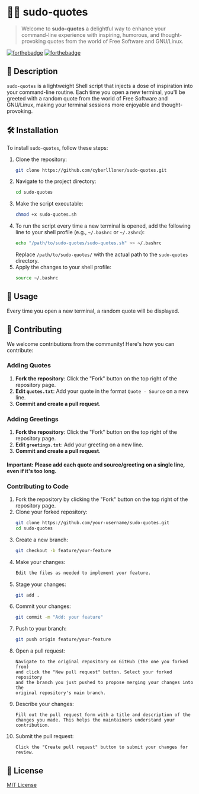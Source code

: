 # 🐧💬 sudo-quotes
> Welcome to **sudo-quotes** a delightful way to enhance your command-line experience with inspiring, humorous, and thought-provoking quotes from the world of Free Software and GNU/Linux.

[![forthebadge](https://forthebadge.com/images/badges/built-with-love.svg)](https://forthebadge.com)
[![forthebadge](https://forthebadge.com/images/badges/license-mit.svg)](https://forthebadge.com)

## 📃 Description
`sudo-quotes` is a lightweight Shell script that injects a dose of inspiration into your command-line routine. Each time you open a new terminal, you'll be greeted with a random quote from the world of Free Software and GNU/Linux, making your terminal sessions more enjoyable and thought-provoking.

## 🛠️ Installation
To install `sudo-quotes`, follow these steps:

1. Clone the repository:
   ```sh
   git clone https://github.com/cyberllloner/sudo-quotes.git
   ```
2. Navigate to the project directory:
   ```sh
   cd sudo-quotes
   ```
3. Make the script executable:
   ```sh
   chmod +x sudo-quotes.sh
   ```
4. To run the script every time a new terminal is opened, add the following line to your shell profile (e.g., `~/.bashrc` or `~/.zshrc`):
   ```sh
   echo "/path/to/sudo-quotes/sudo-quotes.sh" >> ~/.bashrc
   ```
   Replace `/path/to/sudo-quotes/` with the actual path to the `sudo-quotes` directory.
5. Apply the changes to your shell profile:
   ```sh
   source ~/.bashrc
   ```

## 🚀 Usage
Every time you open a new terminal, a random quote will be displayed.

## 🧩 Contributing
We welcome contributions from the community! Here's how you can contribute:

### Adding Quotes
1. **Fork the repository**: Click the "Fork" button on the top right of the repository page.
2. **Edit `quotes.txt`**: Add your quote in the format `Quote - Source` on a new line.
3. **Commit and create a pull request**.

### Adding Greetings
1. **Fork the repository**: Click the "Fork" button on the top right of the repository page.
2. **Edit `greetings.txt`**: Add your greeting on a new line.
3. **Commit and create a pull request**.

#### Important: Please add each quote and source/greeting on a single line, even if it's too long.

### Contributing to Code
1. Fork the repository by clicking the "Fork" button on the top right of the repository page.
2. Clone your forked repository:
   ```sh
   git clone https://github.com/your-username/sudo-quotes.git
   cd sudo-quotes
   ```
3. Create a new branch:
   ```sh
   git checkout -b feature/your-feature
   ```
4. Make your changes:
   ```sh
   Edit the files as needed to implement your feature.
   ```
5. Stage your changes:
   ```sh
   git add .
   ```
6. Commit your changes:
   ```sh
   git commit -m "Add: your feature"
   ```
7. Push to your branch:
   ```sh
   git push origin feature/your-feature
   ```
8. Open a pull request:
   ```
   Navigate to the original repository on GitHub (the one you forked from) 
   and click the "New pull request" button. Select your forked repository 
   and the branch you just pushed to propose merging your changes into the 
   original repository's main branch.
   ```
9. Describe your changes:
   ```
   Fill out the pull request form with a title and description of the 
   changes you made. This helps the maintainers understand your 
   contribution.
   ```
10. Submit the pull request:
    ```
    Click the "Create pull request" button to submit your changes for review.
    ```
   
## 📜 License
[MIT License](LICENSE)
